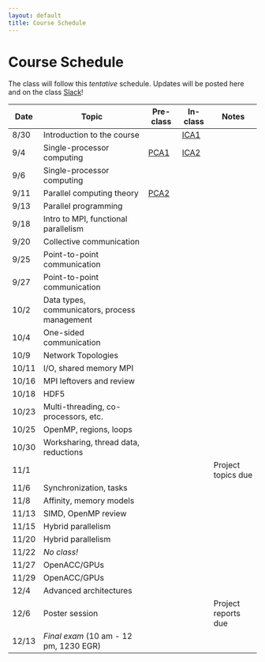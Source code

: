 ```yaml
---
layout: default
title: Course Schedule
---
```


# Course Schedule

The class will follow this _tentative_ schedule. Updates will be posted here and on the class [Slack](http://cmse-courses.slack.com)!

Date  | Topic                      | Pre-class | In-class | Notes
------|----------------------------|-----------|----------|------
8/30  | Introduction to the course |                             | [ICA1](assignments/ica1.md) |
9/4   | Single-processor computing | [PCA1](assignments/pca1.md) | [ICA2](assignments/ica2.md) |
9/6   | Single-processor computing | | |
9/11  | Parallel computing theory  | [PCA2](assignments/pca2.md) | |
9/13  | Parallel programming       | | |
9/18  | Intro to MPI, functional parallelism | | |
9/20  | Collective communication   | | |
9/25  | Point-to-point communication | | |
9/27  | Point-to-point communication | | |
10/2  | Data types, communicators, process management | | |
10/4  | One-sided communication    | | |
10/9  | Network Topologies         | | |
10/11 | I/O, shared memory MPI     | | |
10/16 | MPI leftovers and review   | | |
10/18 | HDF5                       | | |
10/23 | Multi-threading, co-processors, etc. | | |
10/25 | OpenMP, regions, loops     | | |
10/30 | Worksharing, thread data, reductions | | |
11/1  | | | | Project topics due
11/6  | Synchronization, tasks     | | |
11/8  | Affinity, memory models    | | |
11/13 | SIMD, OpenMP review        | | |
11/15 | Hybrid parallelism         | | |
11/20 | Hybrid parallelism         | | |
11/22 | _No class!_                | | |
11/27 | OpenACC/GPUs               | | |
11/29 | OpenACC/GPUs               | | |
12/4  | Advanced architectures     | | |
12/6  | Poster session             | | | Project reports due
12/13 | _Final exam_ (10 am - 12 pm, 1230 EGR) | | |